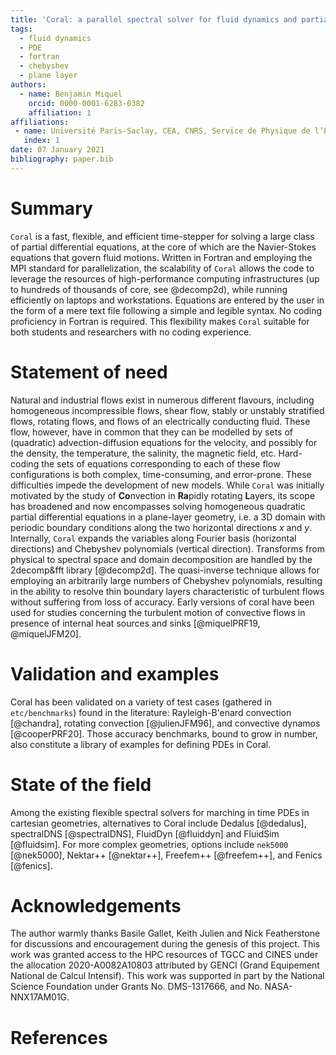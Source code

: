 ```yaml
---
title: 'Coral: a parallel spectral solver for fluid dynamics and partial differential equations'
tags:
  - fluid dynamics
  - PDE
  - fortran
  - chebyshev
  - plane layer
authors:
  - name: Benjamin Miquel
    orcid: 0000-0001-6283-0382
    affiliation: 1
affiliations:
 - name: Université Paris-Saclay, CEA, CNRS, Service de Physique de l’Etat Condensé, 91191 Gif-sur-Yvette,France
   index: 1
date: 07 January 2021
bibliography: paper.bib
---
```


# Summary

`Coral` is a fast, flexible, and efficient time-stepper for solving a large class of partial differential equations, at the core of which are the Navier-Stokes equations that govern fluid motions. Written in Fortran and employing the MPI standard for parallelization, the scalability of `Coral` allows the code to leverage the resources of high-performance computing infrastructures (up to hundreds of thousands of core, see @decomp2d), while running efficiently on laptops and workstations. Equations are entered by the user in the form of a mere text file following a simple and legible syntax. No coding proficiency in Fortran is required. This flexibility makes `Coral` suitable for both students and researchers with no coding experience.


# Statement of need

Natural and industrial flows exist in numerous different flavours, including homogeneous incompressible flows, shear flow, stably or unstably stratified flows, rotating flows, and flows of an electrically conducting fluid. These flow, however, have in common that they can be modelled by sets of (quadratic) advection-diffusion equations for the velocity, and possibly for the density, the temperature, the salinity, the magnetic field, etc. Hard-coding the sets of equations corresponding to each of these flow configurations is both complex, time-consuming, and error-prone. These difficulties impede the development of new models. While `Coral` was initially motivated by the study of **Co**nvection in **Ra**pidly rotating **L**ayers, its scope has broadened and now encompasses solving homogeneous quadratic partial differential equations in a plane-layer geometry, i.e. a 3D domain with periodic boundary conditions along the two horizontal directions $x$ and $y$. Internally, `Coral` expands the variables along Fourier basis (horizontal directions) and Chebyshev polynomials (vertical direction). Transforms from physical to spectral space and domain decomposition are handled by the 2decomp&fft library [@decomp2d]. The quasi-inverse technique allows for employing an arbitrarily large numbers of Chebyshev polynomials, resulting in the ability to resolve thin boundary layers characteristic of turbulent flows without suffering from loss of accuracy. Early versions of coral have been used for studies concerning the turbulent motion of convective flows in presence of internal heat sources and sinks [@miquelPRF19, @miquelJFM20].

# Validation and examples

Coral has been validated on a variety of test cases (gathered in `etc/benchmarks`) found in the literature: Rayleigh-B\'enard convection [@chandra], rotating convection [@julienJFM96], and convective dynamos [@cooperPRF20]. Those accuracy benchmarks, bound to grow in number, also constitute a library of examples for defining PDEs in Coral.

# State of the field

Among the existing flexible spectral solvers for marching in time PDEs in cartesian geometries, alternatives to Coral include Dedalus [@dedalus], spectralDNS [@spectralDNS], FluidDyn [@fluiddyn] and FluidSim [@fluidsim]. For more complex geometries, options include `nek5000` [@nek5000], Nektar++ [@nektar++], Freefem++ [@freefem++], and Fenics [@fenics].

# Acknowledgements

The author warmly thanks Basile Gallet, Keith Julien and Nick Featherstone for discussions and encouragement during the genesis of this project. This work was granted access to the HPC resources of TGCC and CINES under the allocation 2020-A0082A10803 attributed by GENCI (Grand Equipement National de Calcul Intensif). This work was supported in part by the National Science Foundation under Grants No. DMS-1317666, and No. NASA-NNX17AM01G.

# References

